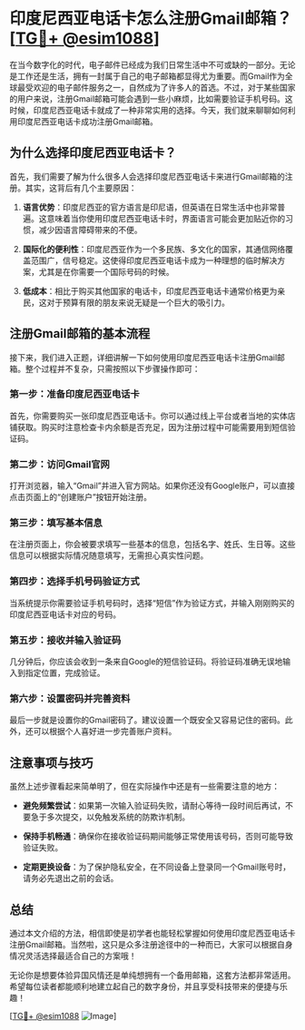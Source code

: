 # 印度尼西亚电话卡怎么注册Gmail邮箱？[[TG💪+ @esim1088](https://t.me/s/esim1088)]

在当今数字化的时代，电子邮件已经成为我们日常生活中不可或缺的一部分。无论是工作还是生活，拥有一封属于自己的电子邮箱都显得尤为重要。而Gmail作为全球最受欢迎的电子邮件服务之一，自然成为了许多人的首选。不过，对于某些国家的用户来说，注册Gmail邮箱可能会遇到一些小麻烦，比如需要验证手机号码。这时候，印度尼西亚电话卡就成了一种非常实用的选择。今天，我们就来聊聊如何利用印度尼西亚电话卡成功注册Gmail邮箱。

## 为什么选择印度尼西亚电话卡？

首先，我们需要了解为什么很多人会选择印度尼西亚电话卡来进行Gmail邮箱的注册。其实，这背后有几个主要原因：

1. **语言优势**：印度尼西亚的官方语言是印尼语，但英语在日常生活中也非常普遍。这意味着当你使用印度尼西亚电话卡时，界面语言可能会更加贴近你的习惯，减少因语言障碍带来的不便。
   
2. **国际化的便利性**：印度尼西亚作为一个多民族、多文化的国家，其通信网络覆盖范围广，信号稳定。这使得印度尼西亚电话卡成为一种理想的临时解决方案，尤其是在你需要一个国际号码的时候。

3. **低成本**：相比于购买其他国家的电话卡，印度尼西亚电话卡通常价格更为亲民，这对于预算有限的朋友来说无疑是一个巨大的吸引力。

## 注册Gmail邮箱的基本流程

接下来，我们进入正题，详细讲解一下如何使用印度尼西亚电话卡注册Gmail邮箱。整个过程并不复杂，只需按照以下步骤操作即可：

### 第一步：准备印度尼西亚电话卡

首先，你需要购买一张印度尼西亚电话卡。你可以通过线上平台或者当地的实体店铺获取。购买时注意检查卡内余额是否充足，因为注册过程中可能需要用到短信验证码。

### 第二步：访问Gmail官网

打开浏览器，输入“Gmail”并进入官方网站。如果你还没有Google账户，可以直接点击页面上的“创建账户”按钮开始注册。

### 第三步：填写基本信息

在注册页面上，你会被要求填写一些基本的信息，包括名字、姓氏、生日等。这些信息可以根据实际情况随意填写，无需担心真实性问题。

### 第四步：选择手机号码验证方式

当系统提示你需要验证手机号码时，选择“短信”作为验证方式，并输入刚刚购买的印度尼西亚电话卡对应的号码。

### 第五步：接收并输入验证码

几分钟后，你应该会收到一条来自Google的短信验证码。将验证码准确无误地输入到指定位置，完成验证。

### 第六步：设置密码并完善资料

最后一步就是设置你的Gmail密码了。建议设置一个既安全又容易记住的密码。此外，还可以根据个人喜好进一步完善账户资料。

## 注意事项与技巧

虽然上述步骤看起来简单明了，但在实际操作中还是有一些需要注意的地方：

- **避免频繁尝试**：如果第一次输入验证码失败，请耐心等待一段时间后再试，不要急于多次提交，以免触发系统的防欺诈机制。
  
- **保持手机畅通**：确保你在接收验证码期间能够正常使用该号码，否则可能导致验证失败。

- **定期更换设备**：为了保护隐私安全，在不同设备上登录同一个Gmail账号时，请务必先退出之前的会话。

## 总结

通过本文介绍的方法，相信即使是初学者也能轻松掌握如何使用印度尼西亚电话卡注册Gmail邮箱。当然啦，这只是众多注册途径中的一种而已，大家可以根据自身情况灵活选择最适合自己的方案哦！

无论你是想要体验异国风情还是单纯想拥有一个备用邮箱，这套方法都非常适用。希望每位读者都能顺利地建立起自己的数字身份，并且享受科技带来的便捷与乐趣！

[[TG💪+ @esim1088](https://t.me/s/esim1088) ![Image](https://i.postimg.cc/4NQfJmqS/Snipaste-2025-05-13-00-14-12.png)]